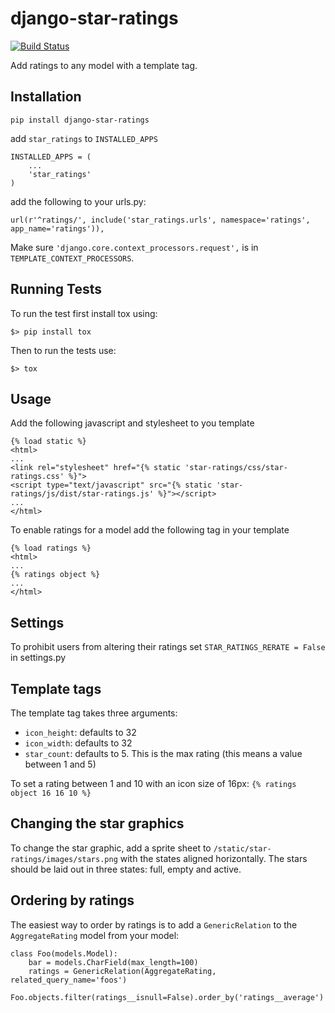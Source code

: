 # django-star-ratings

[![Build Status](https://travis-ci.org/wildfish/django-star-ratings.svg)](https://travis-ci.org/wildfish/django-star-ratings)

Add ratings to any model with a template tag.


## Installation

`pip install django-star-ratings`

add `star_ratings` to `INSTALLED_APPS`

    INSTALLED_APPS = (
        ...
        'star_ratings'
    )

add the following to your urls.py:

    url(r'^ratings/', include('star_ratings.urls', namespace='ratings', app_name='ratings')),


Make sure `'django.core.context_processors.request',` is in `TEMPLATE_CONTEXT_PROCESSORS`.


## Running Tests

To run the test first install tox using:

```
$> pip install tox
```

Then to run the tests use:
 
```
$> tox
```


## Usage

Add the following javascript and stylesheet to you template
    
    {% load static %}
    <html>
    ...
    <link rel="stylesheet" href="{% static 'star-ratings/css/star-ratings.css' %}">
    <script type="text/javascript" src="{% static 'star-ratings/js/dist/star-ratings.js' %}"></script>
    ...
    </html>


To enable ratings for a model add the following tag in your template

    {% load ratings %}
    <html>
    ...
    {% ratings object %}
    ...
    </html>
    
    
## Settings

To prohibit users from altering their ratings set `STAR_RATINGS_RERATE = False` in settings.py


## Template tags

The template tag takes three arguments:

*  `icon_height`: defaults to 32
*  `icon_width`: defaults to 32 
*  `star_count`: defaults to 5. This is the max rating (this means a value between 1 and 5)

To set a rating between 1 and 10 with an icon size of 16px: `{% ratings object 16 16 10 %}`


## Changing the star graphics

To change the star graphic, add a sprite sheet to `/static/star-ratings/images/stars.png` with the states aligned horizontally.
The stars should be laid out in three states: full, empty and active.


## Ordering by ratings

The easiest way to order by ratings is to add a `GenericRelation` to the `AggregateRating` model from your model:


    class Foo(models.Model):
        bar = models.CharField(max_length=100)
        ratings = GenericRelation(AggregateRating, related_query_name='foos')

    Foo.objects.filter(ratings__isnull=False).order_by('ratings__average')
